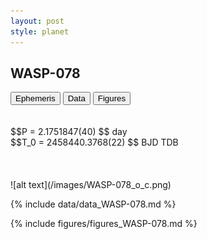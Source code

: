 ```yaml
---
layout: post
style: planet
---
```

<script src="../js/planets.js"></script>

## WASP-078

<!-- Tab links -->
<div class="tab">
<button class="tablinks" onclick="openCity(event, 'Ephemeris')">Ephemeris</button>
<button class="tablinks" onclick="openCity(event, 'Data')">Data</button>
<button class="tablinks" onclick="openCity(event, 'Figures')">Figures</button>
</div>

<!-- Tab content -->
<div id="Ephemeris" class="tabcontent" markdown="1">
<br/><br/>
$$P = 2.1751847(40) $$ day <br/>
$$T_0 = 2458440.3768(22) $$ BJD TDB
<br/><br/>
<br/><br/>
![alt text](/images/WASP-078_o_c.png)
</div>


<div id="Data" class="tabcontent" markdown="1">

{% include data/data_WASP-078.md %}

</div>

<div id="Figures" class="tabcontent" markdown="1">
{% include figures/figures_WASP-078.md %}
</div>


<script src="../js/tabs.js"></script>


